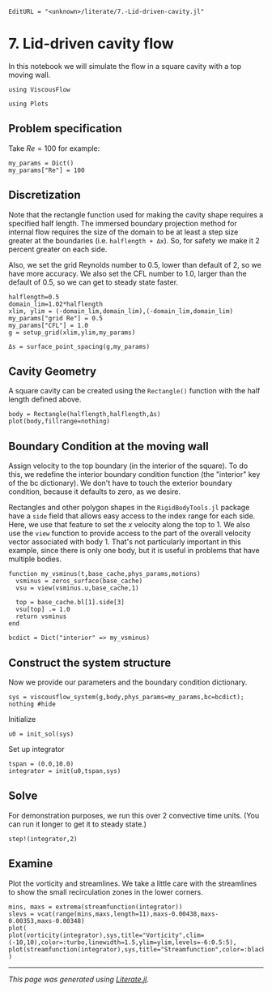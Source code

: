 ```@meta
EditURL = "<unknown>/literate/7.-Lid-driven-cavity.jl"
```

# 7. Lid-driven cavity flow
In this notebook we will simulate the flow in a square cavity with a top moving wall.

````@example 7.-Lid-driven-cavity
using ViscousFlow
````

````@example 7.-Lid-driven-cavity
using Plots
````

## Problem specification
Take $Re=100$ for example:

````@example 7.-Lid-driven-cavity
my_params = Dict()
my_params["Re"] = 100
````

## Discretization
Note that the rectangle function used for making the cavity shape requires a specified half length. The
immersed boundary projection method for internal flow requires the size of the domain to
be at least a step size greater at the boundaries (i.e. `halflength + Δx`).
So, for safety we make it 2 percent greater on each side.

Also, we set the grid Reynolds number to 0.5, lower than default of 2, so we have more
accuracy. We also set the CFL number to 1.0, larger than the default of 0.5, so we
can get to steady state faster.

````@example 7.-Lid-driven-cavity
halflength=0.5
domain_lim=1.02*halflength
xlim, ylim = (-domain_lim,domain_lim),(-domain_lim,domain_lim)
my_params["grid Re"] = 0.5
my_params["CFL"] = 1.0
g = setup_grid(xlim,ylim,my_params)

Δs = surface_point_spacing(g,my_params)
````

## Cavity Geometry
A square cavity can be created using the `Rectangle()` function with the half length defined above.

````@example 7.-Lid-driven-cavity
body = Rectangle(halflength,halflength,Δs)
plot(body,fillrange=nothing)
````

## Boundary Condition at the moving wall
Assign velocity to the top boundary (in the interior of the square). To do this,
we redefine the interior boundary condition function (the "interior" key of
the bc dictionary). We don't have to touch the exterior boundary condition,
because it defaults to zero, as we desire.

Rectangles and other polygon shapes in the `RigidBodyTools.jl`
package have a `side` field that allows easy access to the index range
for each side. Here, we use that feature to set the $x$ velocity
along the top to 1. We also use the `view` function to provide access
to the part of the overall velocity vector associated with body 1. That's
not particularly important in this example, since there is only one body,
but it is useful in problems that have multiple bodies.

````@example 7.-Lid-driven-cavity
function my_vsminus(t,base_cache,phys_params,motions)
  vsminus = zeros_surface(base_cache)
  vsu = view(vsminus.u,base_cache,1)

  top = base_cache.bl[1].side[3]
  vsu[top] .= 1.0
  return vsminus
end

bcdict = Dict("interior" => my_vsminus)
````

## Construct the system structure
Now we provide our parameters and the boundary condition dictionary.

````@example 7.-Lid-driven-cavity
sys = viscousflow_system(g,body,phys_params=my_params,bc=bcdict);
nothing #hide
````

Initialize

````@example 7.-Lid-driven-cavity
u0 = init_sol(sys)
````

Set up integrator

````@example 7.-Lid-driven-cavity
tspan = (0.0,10.0)
integrator = init(u0,tspan,sys)
````

## Solve
For demonstration purposes, we run this over 2 convective time units. (You can run it longer to get it
to steady state.)

````@example 7.-Lid-driven-cavity
step!(integrator,2)
````

## Examine
Plot the vorticity and streamlines. We take a little care with the
streamlines to show the small recirculation zones in the lower corners.

````@example 7.-Lid-driven-cavity
mins, maxs = extrema(streamfunction(integrator))
slevs = vcat(range(mins,maxs,length=11),maxs-0.00438,maxs-0.00353,maxs-0.00348)
plot(
plot(vorticity(integrator),sys,title="Vorticity",clim=(-10,10),color=:turbo,linewidth=1.5,ylim=ylim,levels=-6:0.5:5),
plot(streamfunction(integrator),sys,title="Streamfunction",color=:black,ylim=ylim,levels=slevs)
)
````

---

*This page was generated using [Literate.jl](https://github.com/fredrikekre/Literate.jl).*

